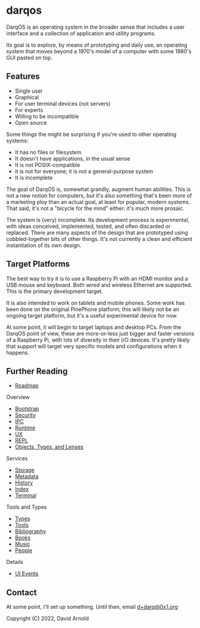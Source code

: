 # darqos

DarqOS is an operating system in the broader sense that includes a user 
interface and a collection of application and utility programs.

Its goal is to explore, by means of prototyping and daily use, an operating
system that moves beyond a 1970's model of a computer with some 1980's
GUI pasted on top.

## Features
* Single user
* Graphical
* For user terminal devices (not servers)
* For experts
* Willing to be incompatible
* Open source

Some things the might be surprising if you're used to other operating
systems:
* It has no files or filesystem
* It doesn't have applications, in the usual sense
* It is not POSIX-compatible
* it is not for everyone; it is not a general-purpose system
* It is incomplete

The goal of DarqOS is, somewhat grandly, augment human abilities.  This
is not a new notion for computers, but it's also something that's been
more of a marketing ploy than an actual goal, at least for popular,
modern systems.  That said, it's not a "bicycle for the mind" either:
it's much more prosaic.

The system is (very) incomplete.  Its development process is
experimental, with ideas conceived, implemented, tested, and often
discarded or replaced.  There are many aspects of the design that are
prototyped using cobbled-together bits of other things.  It's not
currently a clean and efficient instantiation of its own design.

## Target Platforms

The best way to try it is to use a Raspberry Pi with an HDMI monitor
and a USB mouse and keyboard.  Both wired and wireless Ethernet are
supported.  This is the primary development target.

It is also intended to work on tablets and mobile phones.  Some work
has been done on the original PinePhone platform; this will likely
not be an ongoing target platform, but it's a useful experimental
device for now.

At some point, it will begin to target laptops and desktop PCs.  From
the DarqOS point of view, these are more-or-less just bigger and
faster versions of a Raspberry Pi, with lots of diversity in their
I/O devices.  It's pretty likely that support will target very specific
models and configurations when it happens.

## Further Reading

* [Roadmap](doc/roadmap.md)

Overview

* [Bootstrap](doc/bootstrap.md)
* [Security](doc/security.md)
* [IPC](doc/ipc.md)
* [Runtime](doc/runtime.md)
* [UX](doc/ux.md)
* [REPL](doc/repl.md)
* [Objects, Types, and Lenses](doc/object.md)

Services

* [Storage](doc/blob.md)
* [Metadata](doc/metadata.md)
* [History](doc/history.md)
* [Index](doc/index.md) 
* [Terminal](doc/terminal.md)

Tools and Types

* [Types](doc/types.md)
* [Tools](doc/tools.md)
* [Bibliography](doc/bib.md)
* [Books](doc/book.md)
* [Music](doc/music-player.md)
* [People](doc/pim.md)

Details

* [UI Events](doc/input-events.md)

## Contact

At some point, I'll set up something.  Until then, email d+darq@0x1.org


Copyright (C) 2022, David Arnold
